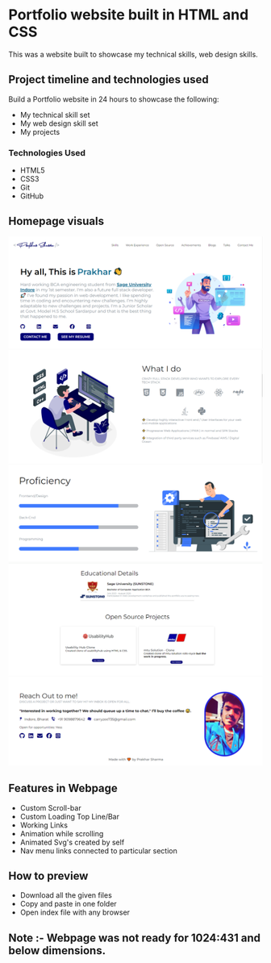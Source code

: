 # Portfolio website built in HTML and CSS
 


This was a website built to showcase my technical skills, web design skills.



## Project timeline and technologies used

Build a Portfolio website in 24 hours to showcase the following:
* My technical skill set
* My web design skill set
* My projects

### Technologies Used

* HTML5
* CSS3
* Git
* GitHub


## Homepage visuals

<img src="ASSETS/screenshot 1.PNG" alt="">
<img src="ASSETS/screenshot 2.PNG" alt="">
<img src="ASSETS/screenshot 3.PNG" alt="">
<img src="ASSETS/screenshot 4.PNG" alt="">
<img src="ASSETS/screenshot 5.PNG" alt="">

## Features in Webpage

* Custom Scroll-bar
* Custom Loading Top Line/Bar
* Working Links
* Animation while scrolling
* Animated Svg's created by self
* Nav menu links connected to particular section

## How to preview 

* Download all the given files
* Copy and paste in one folder
* Open index file with any browser

## Note :- Webpage was not ready for 1024:431 and below dimensions.
